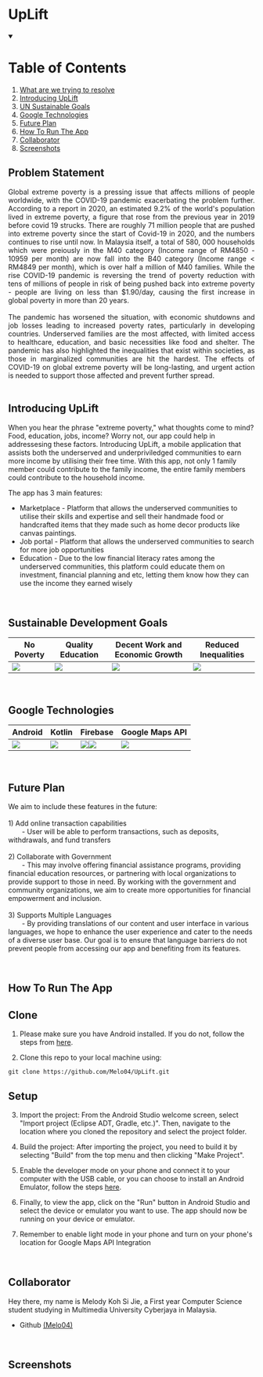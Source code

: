 # UpLift
<details open="open">
  <summary><h1>Table of Contents</h1></summary>
  <ol>
    <li>
      <a href="#problem-statement">What are we trying to resolve</a>
    </li>
    <li>
      <a href="#introducing-uplift">Introducing UpLift</a>
    </li>
    <li>
      <a href="#sustainable-development-goals">UN Sustainable Goals</a>
    </li>
    <li>
      <a href="#google-technologies">Google Technologies</a>
    </li>
    <li>
      <a href="#future-plan">Future Plan</a>
    </li>
    <li>
      <a href="#how-to-run-the-app">How To Run The App</a>
    </li>
    <li><a href="#collaborator">Collaborator</a></li>
    <li><a href="#Screenshots">Screenshots</a></li>
  </ol>
</details>

<!-- GOALS -->
## __Problem Statement__
<div style="text-align: justify">
Global extreme poverty is a pressing issue that affects millions of people worldwide, with the COVID-19 pandemic exacerbating the problem further. According to a report in 2020, an estimated 9.2% of the world's population lived in extreme poverty, a figure that rose from the previous year in 2019 before covid 19 strucks. There are roughly 71 million people that are pushed into extreme poverty since the start of Covid-19 in 2020, and the numbers continues to rise until now. In Malaysia itself, a total of 580, 000 households which were preiously in the M40 category (Income range of RM4850 - 10959 per month) are now fall into the B40 category (Income range < RM4849 per month), which is over half a million of M40 families. While the rise COVID-19 pandemic is reversing the trend of poverty reduction with tens of millions of people in risk of being pushed back into extreme poverty - people are living on less than $1.90/day, causing the first increase in global poverty in more than 20 years.
<br/><br/>
The pandemic has worsened the situation, with economic shutdowns and job losses leading to increased poverty rates, particularly in developing countries. Underserved families are the most affected, with limited access to healthcare, education, and basic necessities like food and shelter. The pandemic has also highlighted the inequalities that exist within societies, as those in marginalized communities are hit the hardest. The effects of COVID-19 on global extreme poverty will be long-lasting, and urgent action is needed to support those affected and prevent further spread.

</div>

</br>

<!-- GOALS -->
## __Introducing UpLift__
When you hear the phrase "extreme poverty," what thoughts come to mind? Food, education, jobs, income? Worry not, our app could help in addressesing these factors. Introducing UpLift, a mobile application that assists both the underserved and underpriviledged communities to earn more income by utilising their free time. With this app, not only 1 family member could contribute to the family income, the entire family members could contribute to the household income. 

The app has 3 main features: 
</br>
- Marketplace - Platform that allows the underserved communities to utilise their skills and expertise and sell their handmade food or handcrafted items that they made  such as home decor products like canvas paintings.
- Job portal - Platform that allows the underserved communities to search for more job opportunities 
- Education - Due to the low financial literacy rates among the underserved communities, this platform could educate them on investment, financial planning and etc, letting them know how they can use the income they earned wisely

</br>

<!-- GOALS -->
## __Sustainable Development Goals__
| No Poverty                        | Quality Education                 |  Decent Work and Economic Growth  |  Reduced Inequalities             |
| --------------------------------- | --------------------------------- | --------------------------------- | --------------------------------- |
![](https://developers.google.com/static/community/images/gdsc-solution-challenge/goal-01_480.png)|![](https://developers.google.com/static/community/images/gdsc-solution-challenge/goal-04_480.png)|![](https://developers.google.com/static/community/images/gdsc-solution-challenge/goal-08_480.png)|![](https://developers.google.com/static/community/images/gdsc-solution-challenge/goal-10_480.png)|

</br>

<!-- TECHNOLOGIES -->
## __Google Technologies__
| Android                  | Kotlin                    |  Firebase                 |  Google Maps API          |
| ------------------------ | ------------------------- |:------------------------- | ------------------------- |
![](https://upload.wikimedia.org/wikipedia/commons/thumb/6/64/Android_logo_2019_%28stacked%29.svg/1200px-Android_logo_2019_%28stacked%29.svg.png)|![](https://www.vectorlogo.zone/logos/kotlinlang/kotlinlang-ar21.png)|![](https://miro.medium.com/max/1024/1*zTdZMxbTkVdXCOoZlXLnsg.png)![](https://miro.medium.com/max/1024/1*HFlYgB6gVLc4Su9HsB9MZg.png)|![](https://media-assets.wired.it/photos/615d9c4e43c9217a157cc377/1:1/w_590,h_590,c_limit/wired_placeholder_dummy.png)|

</br>

<!-- FUTURE PLAN -->
## __Future Plan__
We aim to include these features in the future: <br />
<br />
    1) Add online transaction capabilities<br />
&emsp;&emsp;- User will be able to perform transactions, such as deposits, withdrawals, and fund transfers<br />
<br />
    2) Collaborate with Government<br />
&emsp;&emsp;- This may involve offering financial assistance programs, providing financial education resources, or partnering with local organizations to provide support to those in need. By working with the government and community organizations, we aim to create more opportunities for financial empowerment and inclusion. <br />
<br />
    3) Supports Multiple Languages<br />
&emsp;&emsp;- By providing translations of our content and user interface in various languages, we hope to enhance the user experience and cater to the needs of a diverse user base. Our goal is to ensure that language barriers do not prevent people from accessing our app and benefiting from its features.
<br />

</br>

<!-- INSTALLATION -->
## __How To Run The App__

## __Clone__

1. Please make sure you have Android installed. If you do not, follow the steps from <a href="https://developer.android.com/studio/install" target="_blank">here</a>.

2. Clone this repo to your local machine using:

```
git clone https://github.com/Melo04/UpLift.git
```

## __Setup__

3. Import the project: From the Android Studio welcome screen, select "Import project (Eclipse ADT, Gradle, etc.)". Then, navigate to the location where you cloned the repository and select the project folder.

4. Build the project: After importing the project, you need to build it by selecting "Build" from the top menu and then clicking "Make Project".

5. Enable the developer mode on your phone and connect it to your computer with the USB cable, or you can choose to install an Android Emulator, follow the steps <a href="https://developer.android.com/design-for-safety/privacy-sandbox/download#:~:text=In%20Android%20Studio%2C%20go%20to,it%20isn't%20already%20installed." target="_blank">here</a>.

6. Finally, to view the app, click on the "Run" button in Android Studio and select the device or emulator you want to use. The app should now be running on your device or emulator.

7. Remember to enable light mode in your phone and turn on your phone's location for Google Maps API Integration

<br/>

<!-- COLLABORATOR -->
## __Collaborator__
Hey there, my name is Melody Koh Si Jie, a First year Computer Science student studying in Multimedia University Cyberjaya in Malaysia. 
- Github [(Melo04)](https://github.com/Melo04)

</br>

<!-- SCREENSHOTS -->
## __Screenshots__
<!-- Splash Screen               | Verify Identity             | Onboarding               | Sign Up
------------------------:|:-------------------------:|:-------------------------:|:-------------------------:
<img src="https://user-images.githubusercontent.com/96432831/226173528-4462a2b1-6365-427c-9044-119b4e8601a1.jpg" alt="splash screen" style="width: 500px;"> | <img src="https://user-images.githubusercontent.com/96432831/226174727-59131742-b762-4597-9712-71fbae9ffe01.jpg" alt="splash screen" style="width: 500px;">|<img src="https://user-images.githubusercontent.com/96432831/226173902-c267976a-d34f-42a5-899c-b607a1fe960c.jpg" alt="splash screen" style="width: 500px;">|<img src="https://user-images.githubusercontent.com/96432831/226173993-69d9c791-fd09-4527-ac36-dbae3cb2d501.jpg" alt="splash screen" style="width: 500px;">|
 -->
